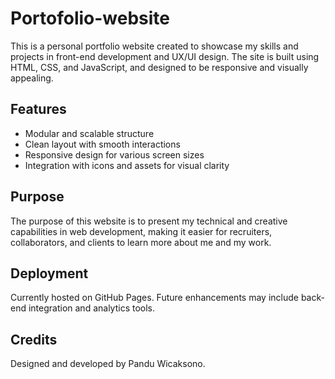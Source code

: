 # Portofolio-website
This is a personal portfolio website created to showcase my skills and projects in front-end development and UX/UI design. The site is built using HTML, CSS, and JavaScript, and designed to be responsive and visually appealing.

## Features

- Modular and scalable structure
- Clean layout with smooth interactions
- Responsive design for various screen sizes
- Integration with icons and assets for visual clarity

## Purpose

The purpose of this website is to present my technical and creative capabilities in web development, making it easier for recruiters, collaborators, and clients to learn more about me and my work.

## Deployment

Currently hosted on GitHub Pages. Future enhancements may include back-end integration and analytics tools.

## Credits

Designed and developed by Pandu Wicaksono.
